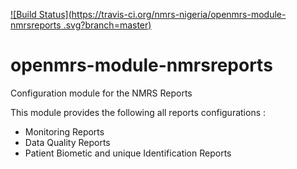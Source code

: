 [![Build Status](https://travis-ci.org/nmrs-nigeria/openmrs-module-nmrsreports
.svg?branch=master)](https://travis-ci.org/github/nmrs-nigeria/openmrs-module-nmrsreports
)
# openmrs-module-nmrsreports
Configuration module for the NMRS Reports

This module provides the following all reports configurations :
* Monitoring Reports
* Data Quality Reports
* Patient Biometic and unique Identification Reports